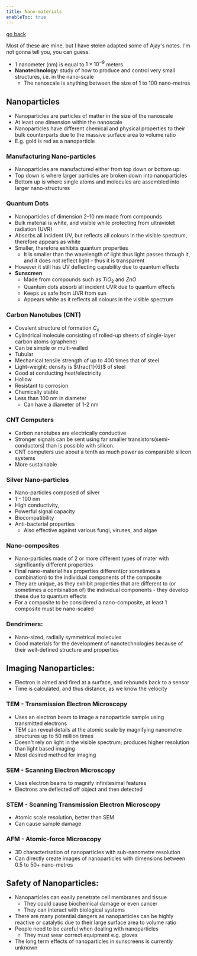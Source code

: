 ```yaml
---
title: Nano-materials
enableToc: true
---
```


[go back](archive/11Subjects/11Chemistry.md)

Most of these are mine, but I have ~~stolen~~ adapted some of Ajay's notes. I'm not gonna tell you, you can guess.

- 1 nanometer (nm) is equal to $1 \times 10^{-9}$ meters
- **Nanotechnology**: study of how to produce and control very small structures, i.e. in the nano-scale
	- The nanoscale is anything between the size of 1 to 100 nano-metres

## Nanoparticles

- Nanoparticles are particles of matter in the size of the nanoscale
- At least one dimension within the nanoscale
- Nanoparticles have different chemical and physical properties to their bulk counterparts due to the massive surface area to volume ratio
- E.g. gold is red as a nanoparticle

### Manufacturing Nano-particles
- Nanoparticles are manufactured either from top down or bottom up:
- Top down is where larger particles are broken down into nanoparticles
- Bottom up is where single atoms and molecules are assembled into larger nano-structures

### Quantum Dots
- Nanoparticles of dimension 2-10 nm made from compounds
- Bulk material is white, and visible while protecting from ultraviolet radiation (UVR)
- Absorbs all incident UV, but reflects all colours in the visible spectrum, therefore appears as white
- Smaller, therefore exhibits quantum properties
	- It is smaller than the wavelength of light thus light passes through it, and it does not reflect light - thus it is transparent
- However it still has UV deflecting capability due to quantum effects
- **Sunscreen**
	- Made from compounds such as $TiO_2$ and $ZnO$
	- Quantum dots absorb all incident UVR due to quantum effects
	- Keeps us safe from UVR from sun
	- Appears white as it reflects all colours in the visible spectrum

### Carbon Nanotubes (CNT)
- Covalent structure of formation $C_x$
- Cylindrical molecule consisting of rolled-up sheets of single-layer carbon atoms (graphene)
- Can be simple or multi-walled
- Tubular
- Mechanical tensile strength of up to 400 times that of steel
- Light-weight: density is $\frac{1}{6}$ of steel
- Good at conducting heat/electricity
- Hollow
- Resistant to corrosion
- Chemically stable
- Less than 100 nm in diameter
	- Can have a diameter of 1-2 nm

### CNT Computers
- Carbon nanotubes are electrically conductive
- Stronger signals can be sent using far smaller transistors(semi-conductors) than is possible with silicon.
- CNT computers use about a tenth as much power as comparable silicon systems
- More sustainable

### Silver Nano-particles
- Nano-particles composed of silver
- 1 - 100 nm
- High conductivity, 
- Powerful signal capacity
- Biocompatibility
- Anti-bacterial properties
	- Also effective against various fungi, viruses, and algae

### Nano-composites
- Nano-particles made of 2 or more different types of mater with significantly different properties
- Final nano-material has properties different(or sometimes a combination) to the individual components of the composite
- They are unique, as they exhibit properties that are different to (or sometimes a combination of) the individual components - they develop these due to quantum effects
- For a composite to be considered a nano-composite, at least 1 composite must be nano-scaled

### Dendrimers:
-   Nano-sized, radially symmetrical molecules
-   Good materials for the development of nanotechnologies because of their well-defined structure and properties

## Imaging Nanoparticles:
- Electron is aimed and fired at a surface, and rebounds back to a sensor 
- Time is calculated, and thus distance, as we know the velocity

### TEM - Transmission Electron Microscopy
-   Uses an electron beam to image a nanoparticle sample using transmitted electrons
-   TEM can reveal details at the atomic scale by magnifying nanometre structures up to 50 million times
-   Doesn't rely on light in the visible spectrum; produces higher resolution than light based imaging
-   Most desired method for imaging

### SEM - Scanning Electron Microscopy
-   Uses electron beams to magnify infinitesimal features
-   Electrons are deflected off object and then detected

### STEM - Scanning Transmission Electron Microscopy
-   Atomic scale resolution, better than SEM
-   Can cause sample damage

### AFM - Atomic-force Microscopy
-   3D characterisation of nanoparticles with sub-nanometre resolution
-   Can directly create images of nanoparticles with dimensions between 0.5 to 50+ nano-metres


## Safety of Nanoparticles:
-   Nanoparticles can easily penetrate cell membranes and tissue
	-   They could cause biochemical damage or even cancer
	-   They can interact with biological systems
-   There are many potential dangers as nanoparticles can be highly reactive or catalytic due to their large surface area to volume ratio
-   People need to be careful when dealing with nanoparticles
	-   They must wear correct equipment e.g. gloves
-   The long term effects of nanoparticles in sunscreens is currently unknown